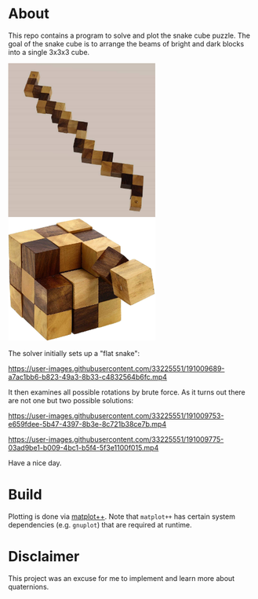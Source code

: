 # About

This repo contains a program to solve and plot the snake cube puzzle. The goal of the snake cube is to arrange the beams of bright and dark blocks into a single 3x3x3 cube. 

<img src="doc/flat.jpg" width="300"> <img src="doc/partially_solved.jpg" width="300">

The solver initially sets up a "flat snake":

https://user-images.githubusercontent.com/33225551/191009689-a7ac1bb6-b823-49a3-8b33-c4832564b6fc.mp4

It then examines all possible rotations by brute force. As it turns out there are not one but two possible solutions:

https://user-images.githubusercontent.com/33225551/191009753-e659fdee-5b47-4397-8b3e-8c721b38ce7b.mp4

https://user-images.githubusercontent.com/33225551/191009775-03ad9be1-b009-4bc1-b5f4-5f3e1100f015.mp4

Have a nice day.

# Build

Plotting is done via [matplot++](https://github.com/alandefreitas/matplotplusplus). Note that `matplot++` has certain system dependencies (e.g. `gnuplot`) that are required at runtime.

# Disclaimer

This project was an excuse for me to implement and learn more about quaternions.
